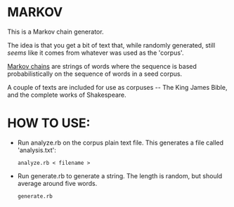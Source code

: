 MARKOV
======

This is a Markov chain generator.

The idea is that you get a bit of text that, while randomly generated, still
*seems* like it comes from whatever was used as the 'corpus'.

[Markov chains](http://en.wikipedia.org/wiki/Markov_chain) are strings of
words where the sequence is based probabilistically on the sequence of words
in a seed corpus.

A couple of texts are included for use as corpuses -- The King James Bible,
and the complete works of Shakespeare.


HOW TO USE:
===========

* Run analyze.rb on the corpus plain text file.  This generates a file called
  'analysis.txt':

    `analyze.rb < filename >`

* Run generate.rb to generate a string.  The length is random, but should
  average around five words.

    `generate.rb`
